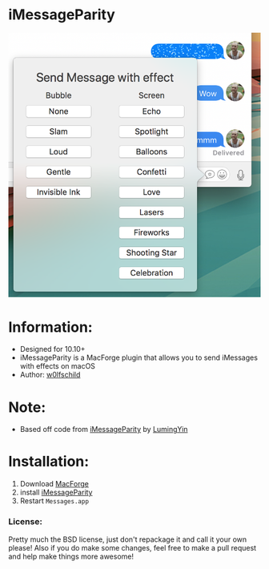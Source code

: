 # iMessageParity

![preview](preview.png)

# Information:

- Designed for 10.10+
- iMessageParity is a MacForge plugin that allows you to send iMessages with effects on macOS
- Author: [w0lfschild](https://github.com/w0lfschild)

# Note:

- Based off code from [iMessageParity](https://github.com/LumingYin/iMessageParity) by [LumingYin](https://github.com/LumingYin/iMessageParity)

# Installation:

1. Download [MacForge](https://github.com/w0lfschild/app_updates/raw/master/MacForge/MacForge.zip)
2. install [iMessageParity](https://www.macenhance.com/mflink?macforge://github.com/w0lfschild/myRepo/raw/master/mytweaks/com.sky.imessageParity)
3. Restart `Messages.app`

### License:
Pretty much the BSD license, just don't repackage it and call it your own please!
Also if you do make some changes, feel free to make a pull request and help make things more awesome!
